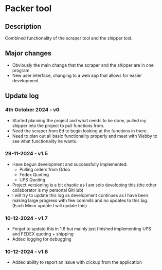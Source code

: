 # Packer tool
## Description
Combined functionality of the scraper tool and the shipper tool.

## Major changes
- Obviously the main change that the scraper and the shipper are in one program.
- New user interface, changing to a web app that allows for easier development.

## Update log
### 4th October 2024 - v0
- Started planning the project and what needs to be done, pulled my shipper into the project to pull functions from.
- Need the scraper from Ed to begin looking at the functions in there.
- Need to plan out all basic functionality properly and meet with Webby to see what functionality he wants.

### 29-11-2024 - v1.5
- Have begun development and successfully implemented:
  - Pulling orders from Odoo
  - Fedex Quoting
  - UPS Quoting
- Project versioning is a bit chaotic as I am solo developing this (the other collaborator is my personal GitHub)
- I will try to update this log as development continues as I have been making large progress with few commits and no updates to this log. (Each Minor update I will update this)

### 10-12-2024 - v1.7
- Forgot to update this in 1.6 but mainly just finished implementing UPS and FEDEX quoting + shipping
- Added logging for debugging

### 10-12-2024 - v1.8
- Added ability to report an issue with clickup from the application